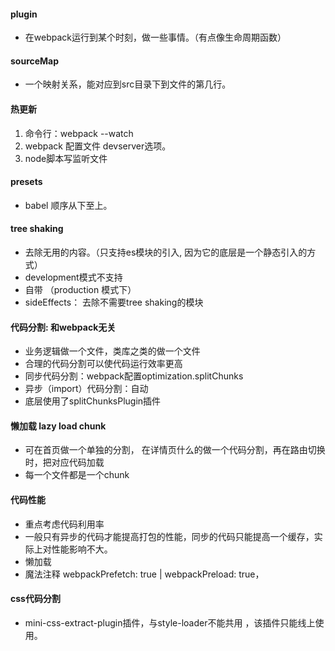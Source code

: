 #### plugin

- 在webpack运行到某个时刻，做一些事情。（有点像生命周期函数）

#### sourceMap

- 一个映射关系，能对应到src目录下到文件的第几行。

#### 热更新

1. 命令行：webpack --watch
2. webpack 配置文件 devserver选项。
3. node脚本写监听文件

#### presets

- babel 顺序从下至上。


#### tree shaking

- 去除无用的内容。（只支持es模块的引入, 因为它的底层是一个静态引入的方式）
- development模式不支持
- 自带 （production 模式下）
- sideEffects： 去除不需要tree shaking的模块


#### 代码分割: 和webpack无关

- 业务逻辑做一个文件，类库之类的做一个文件
- 合理的代码分割可以使代码运行效率更高
- 同步代码分割：webpack配置optimization.splitChunks
- 异步（import）代码分割：自动
- 底层使用了splitChunksPlugin插件

#### 懒加载 lazy load  chunk

- 可在首页做一个单独的分割， 在详情页什么的做一个代码分割，再在路由切换时，把对应代码加载
- 每一个文件都是一个chunk

#### 代码性能

- 重点考虑代码利用率
- 一般只有异步的代码才能提高打包的性能，同步的代码只能提高一个缓存，实际上对性能影响不大。
- 懒加载
- 魔法注释 webpackPrefetch: true | webpackPreload: true， 

#### css代码分割

- mini-css-extract-plugin插件，与style-loader不能共用 ，该插件只能线上使用。